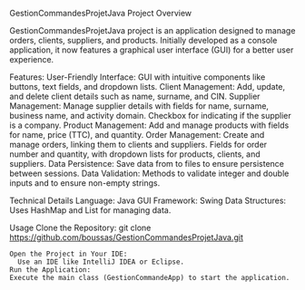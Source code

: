 GestionCommandesProjetJava
Project Overview

GestionCommandesProjetJava project is an application designed to manage orders, clients, suppliers, and products.
Initially developed as a console application, 
it now features a graphical user interface (GUI) for a better user experience.

Features:
    User-Friendly Interface:
        GUI with intuitive components like buttons, text fields, and dropdown lists.
    Client Management:
        Add, update, and delete client details such as name, surname, and CIN.
    Supplier Management:
        Manage supplier details with fields for name, surname, business name, and activity domain.
        Checkbox for indicating if the supplier is a company.
    Product Management:
        Add and manage products with fields for name, price (TTC), and quantity.
    Order Management:
        Create and manage orders, linking them to clients and suppliers.
        Fields for order number and quantity, with dropdown lists for products, clients, and suppliers.
    Data Persistence:
        Save data from to files to ensure persistence between sessions.
    Data Validation:
        Methods to validate integer and double inputs and to ensure non-empty strings.

Technical Details
    Language: Java
    GUI Framework: Swing
    Data Structures: Uses HashMap and List for managing data.

Usage
    Clone the Repository:
      git clone https://github.com/boussas/GestionCommandesProjetJava.git

    Open the Project in Your IDE:
      Use an IDE like IntelliJ IDEA or Eclipse.
    Run the Application:
    Execute the main class (GestionCommandeApp) to start the application.

